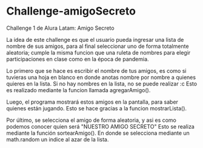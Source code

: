 # Challenge-amigoSecreto
Challenge 1 de Alura Latam: Amigo Secreto

La idea de este challenge es que el usuario pueda ingresar una lista de nombre de sus amigos, para al final seleccionar uno de forma totalmente aleatoria; cumple la misma funcion que una ruleta de nombres para elegir participaciones en clase como en la época de pandemia.

Lo primero que se hace es escribir el nombre de tus amigos, es como si tuvieras una hoja en blanco en donde anotas nombre por nombre a quienes quieres en la lista. Si no hay nombres en la lista, no se puede realizar :c 
  Esto es realizado mediante la funcion llamada agregarAmigo().

Luego, el programa mostrará estos amigos en la pantalla, para saber quienes están jugando.
  Esto se hace gracias a la funcion mostrarLista().

  
Por último, se selecciona el amigo de forma aleatoria, y asi es como podemos conocer quien será "NUESTRO AMIGO SECRETO"
  Esto se realiza mediante la función sortearAmigo(). En donde se selecciona mediante un math.random un indice al azar de la lista. 
